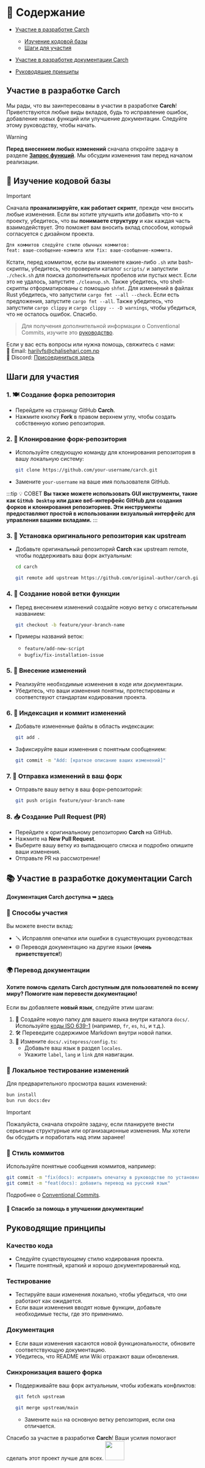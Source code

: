 # 📑 Содержание

- [Участие в разработке Carch](#участие-в-разработке-carch)
  - [Изучение кодовой базы](#📌-изучение-кодовои-базы)
  - [Шаги для участия](#шаги-для-участия)

- [Участие в разработке документации Carch](#📚-участие-в-разработке-документации-carch)

- [Руководящие принципы](#руководящие-принципы)

## Участие в разработке **Carch** 

Мы рады, что вы заинтересованы в участии в разработке **Carch**! Приветствуются любые виды вкладов, будь то исправление ошибок, добавление новых функций или улучшение документации. Следуйте этому руководству, чтобы начать.

> [!WARNING]  
> **Перед внесением любых изменений** сначала откройте задачу в разделе **[Запрос функций](https://github.com/harilvfs/carch/issues/new?template=feature-reqests.yml)**. Мы обсудим изменения там перед началом реализации. 

## 📌 Изучение кодовой базы

> [!IMPORTANT]
> Сначала **проанализируйте, как работает скрипт**, прежде чем вносить любые изменения. Если вы хотите улучшить или добавить что-то к проекту, убедитесь, что вы **понимаете структуру** и как каждая часть взаимодействует. Это поможет вам вносить вклад способом, который согласуется с дизайном проекта.
>
> ```md
> Для коммитов следуйте стилю обычных коммитов:
> feat: ваше-сообщение-коммита или fix: ваше-сообщение-коммита.
> ```
>
> Кстати, перед коммитом, если вы изменяете какие-либо `.sh` или bash-скрипты, убедитесь, что проверили каталог `scripts/` и запустили `./check.sh` для поиска дополнительных пробелов или пустых мест. Если это не удалось, запустите `./cleanup.sh`. Также убедитесь, что shell-скрипты отформатированы с помощью `shfmt`.
> Для изменений в файлах Rust убедитесь, что запустили `cargo fmt --all --check`. Если есть предложения, запустите `cargo fmt --all`.
> Также убедитесь, что запустили `cargo clippy` и `cargo clippy -- -D warnings`, чтобы убедиться, что не осталось ошибок. Спасибо.

> Для получения дополнительной информации о Conventional Commits, изучите это [руководство](https://gist.github.com/harilvfs/53cc86aa79ea4642356540aadc6bd87d).

Если у вас есть вопросы или нужна помощь, свяжитесь с нами:  
📧 Email: <a href="mailto:harilvfs@chalisehari.com.np">harilvfs@chalisehari.com.np</a>  
💬 Discord: <a href="https://discord.com/invite/8NJWstnUHd">Присоединиться здесь</a>  

## Шаги для участия 

### 1. 🍽️ Создание форка репозитория
- Перейдите на страницу GitHub **Carch**.
- Нажмите кнопку **Fork** в правом верхнем углу, чтобы создать собственную копию репозитория.

### 2. 🌿 Клонирование форк-репозитория
- Используйте следующую команду для клонирования репозитория в вашу локальную систему:

  ```bash
  git clone https://github.com/your-username/carch.git
  ```

- Замените `your-username` на ваше имя пользователя GitHub.

:::tip :bulb: СОВЕТ
**Вы также можете использовать GUI инструменты, такие как `GitHub Desktop` или даже веб-интерфейс GitHub для создания форков и клонирования репозиториев. Эти инструменты предоставляют простой в использовании визуальный интерфейс для управления вашими вкладами.**
:::

### 3. 🌱 Установка оригинального репозитория как upstream
- Добавьте оригинальный репозиторий **Carch** как upstream remote, чтобы поддерживать ваш форк актуальным:

   ```bash
   cd carch
   ```

   ```bash
   git remote add upstream https://github.com/original-author/carch.git
   ```

### 4. 🍇 Создание новой ветки функции
- Перед внесением изменений создайте новую ветку с описательным названием:

   ```bash
   git checkout -b feature/your-branch-name
   ```

- Примеры названий веток:
  - `feature/add-new-script`
  - `bugfix/fix-installation-issue`

### 5. 🔧 Внесение изменений
- Реализуйте необходимые изменения в коде или документации.
- Убедитесь, что ваши изменения понятны, протестированы и соответствуют стандартам кодирования проекта.

### 6. 📝 Индексация и коммит изменений
- Добавьте измененные файлы в область индексации:

   ```bash
   git add .
   ```

- Зафиксируйте ваши изменения с понятным сообщением:

   ```bash
   git commit -m "Add: [краткое описание ваших изменений]"
   ```

### 7. 🚀 Отправка изменений в ваш форк
- Отправьте вашу ветку в ваш форк-репозиторий:

   ```bash
   git push origin feature/your-branch-name
   ```

### 8. 📥 Создание Pull Request (PR)
- Перейдите к оригинальному репозиторию **Carch** на GitHub.
- Нажмите на **New Pull Request**.
- Выберите вашу ветку из выпадающего списка и подробно опишите ваши изменения.
- Отправьте PR на рассмотрение!

## 📚 Участие в разработке документации Carch

#### **Документация Carch** доступна ➥ [здесь](https://github.com/carch-org/docs)  

### 🚀 Способы участия

Вы можете внести вклад:

- 🪛 Исправляя опечатки или ошибки в существующих руководствах  
- 🌐 Переводя документацию на другие языки (**очень приветствуется!**)  

### 🌍 Перевод документации

#### Хотите помочь сделать Carch доступным для пользователей по всему миру? Помогите нам перевести документацию!

Если вы добавляете **новый язык**, следуйте этим шагам:

1. 📁 Создайте новую папку для вашего языка внутри каталога `docs/`. Используйте [коды ISO 639-1](https://en.wikipedia.org/wiki/List_of_ISO_639-1_codes) (например, `fr`, `es`, `hi`, и т.д.).  
2. 🛠️ Переведите содержимое Markdown внутри новой папки.  
3. 🧩 Измените `docs/.vitepress/config.ts`:  
   - Добавьте ваш язык в раздел `locales`.  
   - Укажите `label`, `lang` и `link` для навигации.  

### 🧪 Локальное тестирование изменений

Для предварительного просмотра ваших изменений:

```sh
bun install
bun run docs:dev
```

> [!IMPORTANT]
> Пожалуйста, сначала откройте задачу, если планируете внести серьезные структурные или организационные изменения. Мы хотели бы обсудить и поработать над этим заранее!

### 🧾 Стиль коммитов

Используйте понятные сообщения коммитов, например:

```sh
git commit -m "fix(docs): исправить опечатку в руководстве по установке"
git commit -m "feat(docs): добавить перевод на русский язык"
```

Подробнее о [Conventional Commits](https://gist.github.com/harilvfs/53cc86aa79ea4642356540aadc6bd87d).

#### 🙌 Спасибо за помощь в улучшении документации!

## Руководящие принципы

### Качество кода
- Следуйте существующему стилю кодирования проекта.
- Пишите понятный, краткий и хорошо документированный код.

### Тестирование
- Тестируйте ваши изменения локально, чтобы убедиться, что они работают как ожидается.
- Если ваши изменения вводят новые функции, добавьте необходимые тесты, где это применимо.

### Документация
- Если ваши изменения касаются новой функциональности, обновите соответствующую документацию.
- Убедитесь, что README или Wiki отражают ваши обновления.

### Синхронизация вашего форка
- Поддерживайте ваш форк актуальным, чтобы избежать конфликтов:

   ```bash
   git fetch upstream
   ```
   ```bash
   git merge upstream/main
   ```
  - Замените `main` на основную ветку репозитория, если она отличается.

Спасибо за участие в разработке **Carch**! Ваши усилия помогают сделать этот проект лучше для всех. <img src="https://cdn-icons-png.flaticon.com/128/2279/2279398.png" width="50" />